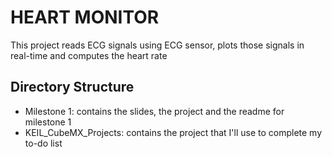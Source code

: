 # HEART MONITOR
This project reads ECG signals using ECG sensor, plots those signals in real-time and computes the heart rate

## Directory Structure
- Milestone 1: contains the slides, the project and the readme for milestone 1
- KEIL_CubeMX_Projects: contains the project that I'll use to complete my to-do list 